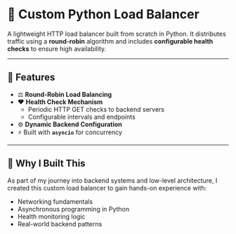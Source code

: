 # 🔁 Custom Python Load Balancer

A lightweight HTTP load balancer built from scratch in Python. It distributes traffic using a **round-robin** algorithm and includes **configurable health checks** to ensure high availability.

---

## 🚀 Features

- ⚖️ **Round-Robin Load Balancing**
- ❤️ **Health Check Mechanism**
  - Periodic HTTP GET checks to backend servers
  - Configurable intervals and endpoints
- ⚙️ **Dynamic Backend Configuration**
- ⚡ Built with **`asyncio`** for concurrency

---

## 🧠 Why I Built This

As part of my journey into backend systems and low-level architecture, I created this custom load balancer to gain hands-on experience with:

- Networking fundamentals
- Asynchronous programming in Python
- Health monitoring logic
- Real-world backend patterns
 
